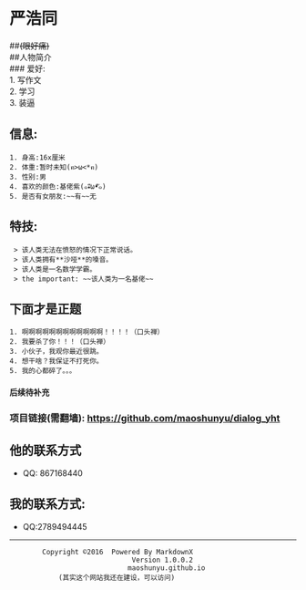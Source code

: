 #  **严浩同**   
  ##~~(眼好痛)~~  
  ##人物简介  
     ### 爱好:  
     1. 写作文  
     2. 学习  
     3. 装逼    
  ## 信息:  
    1. 身高:16x厘米  
    2. 体重:暂时未知(ฅ>ω<*ฅ)  
    3. 性别:男  
    4. 喜欢的颜色:基佬紫(๑•ั็ω•็ั๑)  
    5. 是否有女朋友:~~有~~无    
  ## 特技:
     > 该人类无法在愤怒的情况下正常说话。    
     > 该人类拥有**沙哑**的嗓音。    
     > 该人类是一名数学学霸。    
     > the important: ~~该人类为一名基佬~~   

  ## 下面才是正题  
  
    1. 啊啊啊啊啊啊啊啊啊啊啊啊！！！！（口头禅）    
    2. 我要杀了你！！！（口头禅）  
    3. 小伙子，我观你最近很跳。    
    4. 想干啥？我保证不打死你。  
    5. 我的心都碎了。。。  



























#### 后续待补充  
### 项目链接(需翻墙): https://github.com/maoshunyu/dialog_yht  
## 他的联系方式    
  -  QQ: 867168440  

## 我的联系方式:  
  - QQ:2789494445  
**********************************************************
            Copyright ©2016  Powered By MarkdownX    
                                  Version 1.0.0.2  
                                 maoshunyu.github.io  
                (其实这个网站我还在建设，可以访问)  




